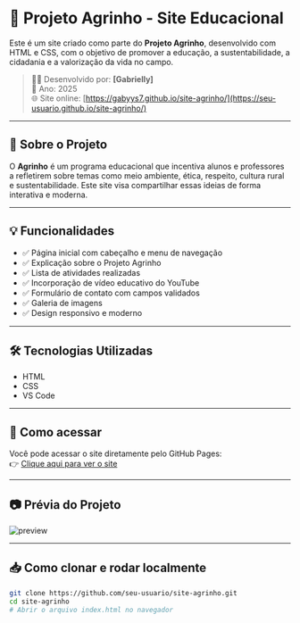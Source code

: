 # 🌱 Projeto Agrinho - Site Educacional

Este é um site criado como parte do **Projeto Agrinho**, desenvolvido com HTML e CSS, com o objetivo de promover a educação, a sustentabilidade, a cidadania e a valorização da vida no campo.

> 👨‍💻 Desenvolvido por: **[Gabrielly]**  
> 📅 Ano: 2025  
> 🌐 Site online: [https://gabyys7.github.io/site-agrinho/](https://seu-usuario.github.io/site-agrinho/)

---

## 🧠 Sobre o Projeto

O **Agrinho** é um programa educacional que incentiva alunos e professores a refletirem sobre temas como meio ambiente, ética, respeito, cultura rural e sustentabilidade. Este site visa compartilhar essas ideias de forma interativa e moderna.

---

## 💡 Funcionalidades

- ✅ Página inicial com cabeçalho e menu de navegação
- ✅ Explicação sobre o Projeto Agrinho
- ✅ Lista de atividades realizadas
- ✅ Incorporação de vídeo educativo do YouTube
- ✅ Formulário de contato com campos validados
- ✅ Galeria de imagens
- ✅ Design responsivo e moderno

---

## 🛠️ Tecnologias Utilizadas

- HTML
- CSS
- VS Code

---

## 🚀 Como acessar

Você pode acessar o site diretamente pelo GitHub Pages:  
👉 [Clique aqui para ver o site](https://gabyys7.github.io/site-agrinho/)

---

## 📷 Prévia do Projeto

![preview](https://via.placeholder.com/800x400.png?text=Prévia+do+Site+Agrinho)

---

## 📥 Como clonar e rodar localmente

```bash
git clone https://github.com/seu-usuario/site-agrinho.git
cd site-agrinho
# Abrir o arquivo index.html no navegador
